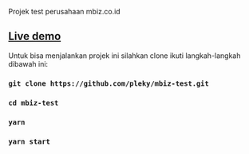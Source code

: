 Projek test perusahaan mbiz.co.id

## [Live demo](https://hardcore-kalam-758bb8.netlify.com/)

Untuk bisa menjalankan projek ini silahkan clone ikuti langkah-langkah dibawah ini:

### `git clone https://github.com/pleky/mbiz-test.git`
### `cd mbiz-test`
### `yarn`
### `yarn start`

